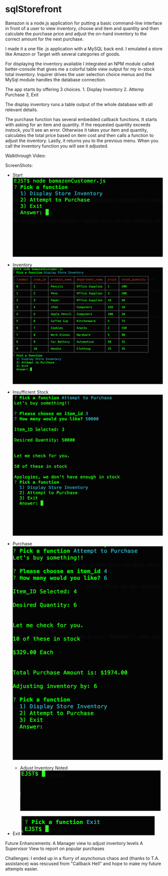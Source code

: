 # sqlStorefront

Bamazon is a node.js application for putting a basic command-line interface in front of a user to view inventory, choose and item and quantity and then calculate the purchase price and adjust the on-hand inventory to the correct amount for the next purchase.

I made it a one file .js application with a MySQL back end. I emulated a store like Amazon or Target with several categories of goods.

For displaying the inventory available I integrated an NPM module called better-console that gives me a colorful table view output for my in-stock total inventory. Inquirer drives the user selection choice menus and the MySql module handles the database connection.

The app starts by offering 3 choices.
    1. Display Inventory
    2. Attemp Purchase
    3, Exit

The display inventory runs a table output of the whole database with all relevant details.

The purchase function has several embedded callback functions. It starts with asking for an item and quantity. If the requested quantity exceeds instock, you'll see an error. Otherwise it takes your item and quantity, calculates the total price based on item cost and then calls a function to adjust the inventory. Lastly, it returns you to the previous menu. When you call the inventory function you will see it adjusted.

Walkthrough Video:

ScreenShots:  

* Start
![Start](./assets/1.homeScreen.png)  

* Inventory
![Inventory](./assets/2.displayInventory.png)  

* Insufficient Stock
![Insuffient Stock](./assets/3.attemptPurchaseStockInsufficient.png)  
* Purchase
![Purchase](./assets/4.completedPurchase.png)  
  
  * Adjust Inventory Noted
![Inventory Adjustment](./assets/5.placeholderInventoryAdjustmentProof.png)  

* Exit
![Exit](./assets/6.exitFunction.png)  

Future Enhancements:
A Manager view to adjust inventory levels
A Supervisor View to report on popular purchases

Challenges:
I ended up in a flurry of asynchonus chaos and (thanks to T.A. assistance) was rescused from "Callback Hell" and hope to make my future attempts easier.